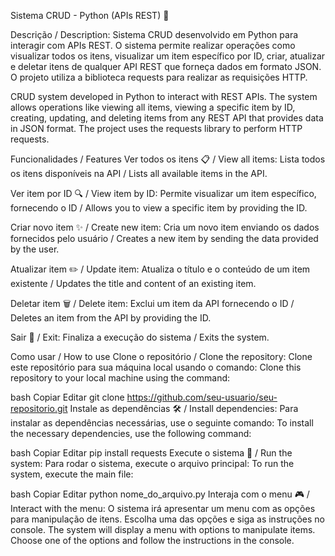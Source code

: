 Sistema CRUD - Python (APIs REST) 🚀

Descrição / Description:
Sistema CRUD desenvolvido em Python para interagir com APIs REST. O sistema permite realizar operações como visualizar todos os itens, visualizar um item específico por ID, criar, atualizar e deletar itens de qualquer API REST que forneça dados em formato JSON. O projeto utiliza a biblioteca requests para realizar as requisições HTTP.

CRUD system developed in Python to interact with REST APIs. The system allows operations like viewing all items, viewing a specific item by ID, creating, updating, and deleting items from any REST API that provides data in JSON format. The project uses the requests library to perform HTTP requests.

Funcionalidades / Features
Ver todos os itens 📋 / View all items: Lista todos os itens disponíveis na API / Lists all available items in the API.

Ver item por ID 🔍 / View item by ID: Permite visualizar um item específico, fornecendo o ID / Allows you to view a specific item by providing the ID.

Criar novo item ✨ / Create new item: Cria um novo item enviando os dados fornecidos pelo usuário / Creates a new item by sending the data provided by the user.

Atualizar item ✏️ / Update item: Atualiza o título e o conteúdo de um item existente / Updates the title and content of an existing item.

Deletar item 🗑️ / Delete item: Exclui um item da API fornecendo o ID / Deletes an item from the API by providing the ID.

Sair 🚪 / Exit: Finaliza a execução do sistema / Exits the system.

Como usar / How to use
Clone o repositório / Clone the repository:
Clone este repositório para sua máquina local usando o comando:
Clone this repository to your local machine using the command:

bash
Copiar
Editar
git clone https://github.com/seu-usuario/seu-repositorio.git
Instale as dependências 🛠️ / Install dependencies:
Para instalar as dependências necessárias, use o seguinte comando:
To install the necessary dependencies, use the following command:

bash
Copiar
Editar
pip install requests
Execute o sistema 🚀 / Run the system:
Para rodar o sistema, execute o arquivo principal:
To run the system, execute the main file:

bash
Copiar
Editar
python nome_do_arquivo.py
Interaja com o menu 🎮 / Interact with the menu:
O sistema irá apresentar um menu com as opções para manipulação de itens. Escolha uma das opções e siga as instruções no console.
The system will display a menu with options to manipulate items. Choose one of the options and follow the instructions in the console.

